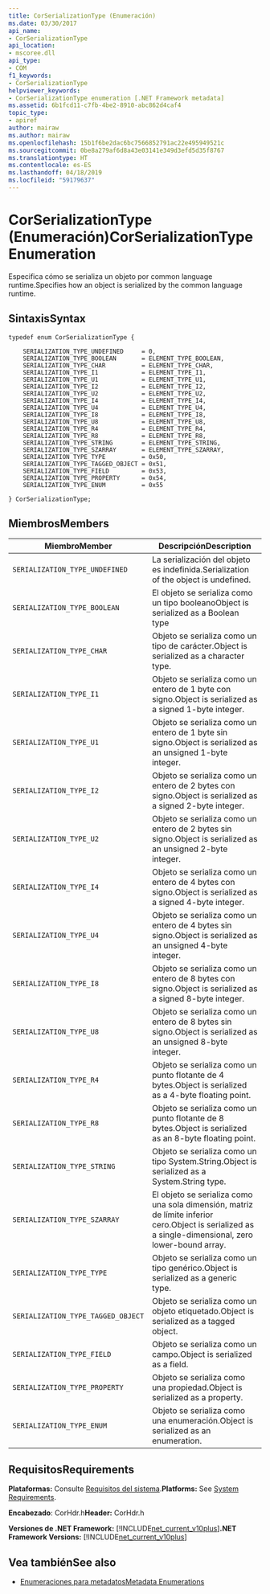 ```yaml
---
title: CorSerializationType (Enumeración)
ms.date: 03/30/2017
api_name:
- CorSerializationType
api_location:
- mscoree.dll
api_type:
- COM
f1_keywords:
- CorSerializationType
helpviewer_keywords:
- CorSerializationType enumeration [.NET Framework metadata]
ms.assetid: 6b1fcd11-c7fb-4be2-8910-abc862d4caf4
topic_type:
- apiref
author: mairaw
ms.author: mairaw
ms.openlocfilehash: 15b1f6be2dac6bc7566852791ac22e495949521c
ms.sourcegitcommit: 0be8a279af6d8a43e03141e349d3efd5d35f8767
ms.translationtype: HT
ms.contentlocale: es-ES
ms.lasthandoff: 04/18/2019
ms.locfileid: "59179637"
---
```

# <a name="corserializationtype-enumeration"></a><span data-ttu-id="c6bf5-102">CorSerializationType (Enumeración)</span><span class="sxs-lookup"><span data-stu-id="c6bf5-102">CorSerializationType Enumeration</span></span>
<span data-ttu-id="c6bf5-103">Especifica cómo se serializa un objeto por common language runtime.</span><span class="sxs-lookup"><span data-stu-id="c6bf5-103">Specifies how an object is serialized by the common language runtime.</span></span>  
  
## <a name="syntax"></a><span data-ttu-id="c6bf5-104">Sintaxis</span><span class="sxs-lookup"><span data-stu-id="c6bf5-104">Syntax</span></span>  
  
```  
typedef enum CorSerializationType {  
  
    SERIALIZATION_TYPE_UNDEFINED     = 0,  
    SERIALIZATION_TYPE_BOOLEAN       = ELEMENT_TYPE_BOOLEAN,  
    SERIALIZATION_TYPE_CHAR          = ELEMENT_TYPE_CHAR,  
    SERIALIZATION_TYPE_I1            = ELEMENT_TYPE_I1,  
    SERIALIZATION_TYPE_U1            = ELEMENT_TYPE_U1,  
    SERIALIZATION_TYPE_I2            = ELEMENT_TYPE_I2,  
    SERIALIZATION_TYPE_U2            = ELEMENT_TYPE_U2,  
    SERIALIZATION_TYPE_I4            = ELEMENT_TYPE_I4,  
    SERIALIZATION_TYPE_U4            = ELEMENT_TYPE_U4,  
    SERIALIZATION_TYPE_I8            = ELEMENT_TYPE_I8,  
    SERIALIZATION_TYPE_U8            = ELEMENT_TYPE_U8,  
    SERIALIZATION_TYPE_R4            = ELEMENT_TYPE_R4,  
    SERIALIZATION_TYPE_R8            = ELEMENT_TYPE_R8,  
    SERIALIZATION_TYPE_STRING        = ELEMENT_TYPE_STRING,  
    SERIALIZATION_TYPE_SZARRAY       = ELEMENT_TYPE_SZARRAY,  
    SERIALIZATION_TYPE_TYPE          = 0x50,  
    SERIALIZATION_TYPE_TAGGED_OBJECT = 0x51,  
    SERIALIZATION_TYPE_FIELD         = 0x53,  
    SERIALIZATION_TYPE_PROPERTY      = 0x54,  
    SERIALIZATION_TYPE_ENUM          = 0x55  
  
} CorSerializationType;  
```  
  
## <a name="members"></a><span data-ttu-id="c6bf5-105">Miembros</span><span class="sxs-lookup"><span data-stu-id="c6bf5-105">Members</span></span>  
  
|<span data-ttu-id="c6bf5-106">Miembro</span><span class="sxs-lookup"><span data-stu-id="c6bf5-106">Member</span></span>|<span data-ttu-id="c6bf5-107">Descripción</span><span class="sxs-lookup"><span data-stu-id="c6bf5-107">Description</span></span>|  
|------------|-----------------|  
|`SERIALIZATION_TYPE_UNDEFINED`|<span data-ttu-id="c6bf5-108">La serialización del objeto es indefinida.</span><span class="sxs-lookup"><span data-stu-id="c6bf5-108">Serialization of the object is undefined.</span></span>|  
|`SERIALIZATION_TYPE_BOOLEAN`|<span data-ttu-id="c6bf5-109">El objeto se serializa como un tipo booleano</span><span class="sxs-lookup"><span data-stu-id="c6bf5-109">Object is serialized as a Boolean type</span></span>|  
|`SERIALIZATION_TYPE_CHAR`|<span data-ttu-id="c6bf5-110">Objeto se serializa como un tipo de carácter.</span><span class="sxs-lookup"><span data-stu-id="c6bf5-110">Object is serialized as a character type.</span></span>|  
|`SERIALIZATION_TYPE_I1`|<span data-ttu-id="c6bf5-111">Objeto se serializa como un entero de 1 byte con signo.</span><span class="sxs-lookup"><span data-stu-id="c6bf5-111">Object is serialized as a signed 1-byte integer.</span></span>|  
|`SERIALIZATION_TYPE_U1`|<span data-ttu-id="c6bf5-112">Objeto se serializa como un entero de 1 byte sin signo.</span><span class="sxs-lookup"><span data-stu-id="c6bf5-112">Object is serialized as an unsigned 1-byte integer.</span></span>|  
|`SERIALIZATION_TYPE_I2`|<span data-ttu-id="c6bf5-113">Objeto se serializa como un entero de 2 bytes con signo.</span><span class="sxs-lookup"><span data-stu-id="c6bf5-113">Object is serialized as a signed 2-byte integer.</span></span>|  
|`SERIALIZATION_TYPE_U2`|<span data-ttu-id="c6bf5-114">Objeto se serializa como un entero de 2 bytes sin signo.</span><span class="sxs-lookup"><span data-stu-id="c6bf5-114">Object is serialized as an unsigned 2-byte integer.</span></span>|  
|`SERIALIZATION_TYPE_I4`|<span data-ttu-id="c6bf5-115">Objeto se serializa como un entero de 4 bytes con signo.</span><span class="sxs-lookup"><span data-stu-id="c6bf5-115">Object is serialized as a signed 4-byte integer.</span></span>|  
|`SERIALIZATION_TYPE_U4`|<span data-ttu-id="c6bf5-116">Objeto se serializa como un entero de 4 bytes sin signo.</span><span class="sxs-lookup"><span data-stu-id="c6bf5-116">Object is serialized as an unsigned 4-byte integer.</span></span>|  
|`SERIALIZATION_TYPE_I8`|<span data-ttu-id="c6bf5-117">Objeto se serializa como un entero de 8 bytes con signo.</span><span class="sxs-lookup"><span data-stu-id="c6bf5-117">Object is serialized as a signed 8-byte integer.</span></span>|  
|`SERIALIZATION_TYPE_U8`|<span data-ttu-id="c6bf5-118">Objeto se serializa como un entero de 8 bytes sin signo.</span><span class="sxs-lookup"><span data-stu-id="c6bf5-118">Object is serialized as an unsigned 8-byte integer.</span></span>|  
|`SERIALIZATION_TYPE_R4`|<span data-ttu-id="c6bf5-119">Objeto se serializa como un punto flotante de 4 bytes.</span><span class="sxs-lookup"><span data-stu-id="c6bf5-119">Object is serialized as a 4-byte floating point.</span></span>|  
|`SERIALIZATION_TYPE_R8`|<span data-ttu-id="c6bf5-120">Objeto se serializa como un punto flotante de 8 bytes.</span><span class="sxs-lookup"><span data-stu-id="c6bf5-120">Object is serialized as an 8-byte floating point.</span></span>|  
|`SERIALIZATION_TYPE_STRING`|<span data-ttu-id="c6bf5-121">Objeto se serializa como un tipo System.String.</span><span class="sxs-lookup"><span data-stu-id="c6bf5-121">Object is serialized as a System.String type.</span></span>|  
|`SERIALIZATION_TYPE_SZARRAY`|<span data-ttu-id="c6bf5-122">El objeto se serializa como una sola dimensión, matriz de límite inferior cero.</span><span class="sxs-lookup"><span data-stu-id="c6bf5-122">Object is serialized as a single-dimensional, zero lower-bound array.</span></span>|  
|`SERIALIZATION_TYPE_TYPE`|<span data-ttu-id="c6bf5-123">Objeto se serializa como un tipo genérico.</span><span class="sxs-lookup"><span data-stu-id="c6bf5-123">Object is serialized as a generic type.</span></span>|  
|`SERIALIZATION_TYPE_TAGGED_OBJECT`|<span data-ttu-id="c6bf5-124">Objeto se serializa como un objeto etiquetado.</span><span class="sxs-lookup"><span data-stu-id="c6bf5-124">Object is serialized as a tagged object.</span></span>|  
|`SERIALIZATION_TYPE_FIELD`|<span data-ttu-id="c6bf5-125">Objeto se serializa como un campo.</span><span class="sxs-lookup"><span data-stu-id="c6bf5-125">Object is serialized as a field.</span></span>|  
|`SERIALIZATION_TYPE_PROPERTY`|<span data-ttu-id="c6bf5-126">Objeto se serializa como una propiedad.</span><span class="sxs-lookup"><span data-stu-id="c6bf5-126">Object is serialized as a property.</span></span>|  
|`SERIALIZATION_TYPE_ENUM`|<span data-ttu-id="c6bf5-127">Objeto se serializa como una enumeración.</span><span class="sxs-lookup"><span data-stu-id="c6bf5-127">Object is serialized as an enumeration.</span></span>|  
  
## <a name="requirements"></a><span data-ttu-id="c6bf5-128">Requisitos</span><span class="sxs-lookup"><span data-stu-id="c6bf5-128">Requirements</span></span>  
 <span data-ttu-id="c6bf5-129">**Plataformas:** Consulte [Requisitos del sistema](../../../../docs/framework/get-started/system-requirements.md).</span><span class="sxs-lookup"><span data-stu-id="c6bf5-129">**Platforms:** See [System Requirements](../../../../docs/framework/get-started/system-requirements.md).</span></span>  
  
 <span data-ttu-id="c6bf5-130">**Encabezado**: CorHdr.h</span><span class="sxs-lookup"><span data-stu-id="c6bf5-130">**Header:** CorHdr.h</span></span>  
  
 <span data-ttu-id="c6bf5-131">**Versiones de .NET Framework:** [!INCLUDE[net_current_v10plus](../../../../includes/net-current-v10plus-md.md)]</span><span class="sxs-lookup"><span data-stu-id="c6bf5-131">**.NET Framework Versions:** [!INCLUDE[net_current_v10plus](../../../../includes/net-current-v10plus-md.md)]</span></span>  
  
## <a name="see-also"></a><span data-ttu-id="c6bf5-132">Vea también</span><span class="sxs-lookup"><span data-stu-id="c6bf5-132">See also</span></span>

- [<span data-ttu-id="c6bf5-133">Enumeraciones para metadatos</span><span class="sxs-lookup"><span data-stu-id="c6bf5-133">Metadata Enumerations</span></span>](../../../../docs/framework/unmanaged-api/metadata/metadata-enumerations.md)

